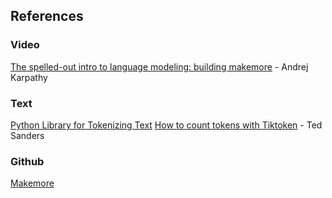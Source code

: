 ## References
### Video
[The spelled-out intro to language modeling: building makemore](https://www.youtube.com/watch?v=PaCmpygFfXo) - Andrej Karpathy

### Text
[Python Library for Tokenizing Text](https://www.datacamp.com/tutorial/tiktoken-library-python)
[How to count tokens with Tiktoken](https://cookbook.openai.com/examples/how_to_count_tokens_with_tiktoken) - Ted Sanders

### Github
[Makemore](https://github.com/karpathy/makemore)
